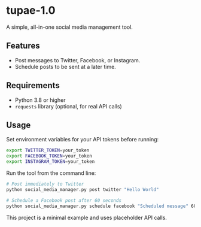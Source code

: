 # tupae-1.0

A simple, all-in-one social media management tool.

## Features
- Post messages to Twitter, Facebook, or Instagram.
- Schedule posts to be sent at a later time.

## Requirements
- Python 3.8 or higher
- `requests` library (optional, for real API calls)

## Usage
Set environment variables for your API tokens before running:

```bash
export TWITTER_TOKEN=your_token
export FACEBOOK_TOKEN=your_token
export INSTAGRAM_TOKEN=your_token
```

Run the tool from the command line:

```bash
# Post immediately to Twitter
python social_media_manager.py post twitter "Hello World"

# Schedule a Facebook post after 60 seconds
python social_media_manager.py schedule facebook "Scheduled message" 60
```

This project is a minimal example and uses placeholder API calls.
